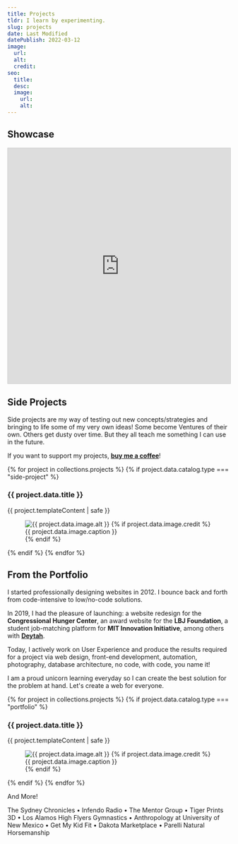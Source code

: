 ```yaml
---
title: Projects
tldr: I learn by experimenting.
slug: projects
date: Last Modified
datePublish: 2022-03-12
image:
  url:
  alt: 
  credit: 
seo:
  title:
  desc:
  image:
    url:
    alt:
---
```


## Showcase

<iframe class="airtable-embed" src="https://airtable.com/embed/shrxjEnqi3tlE3nSU?backgroundColor=pink&viewControls=on" frameborder="0" onmousewheel="" width="100%" height="533" style="background: transparent; border: 1px solid #ccc;"></iframe>

## Side Projects

Side projects are my way of testing out new concepts/strategies and bringing to life some of my very own ideas! Some become Ventures of their own. Others get dusty over time. But they all teach me something I can use in the future.

If you want to support my projects, [**buy me a coffee**](https://www.buymeacoffee.com/m2)!

{% for project in collections.projects %}
{% if project.data.catalog.type === "side-project" %}
<section class="my-2 w-full">
<h3 class="mt-0">{{ project.data.title }}</h3>
{{ project.templateContent | safe }}
<figure class="w-full mt-0 pb-2 media border-b border-solid">
  <img src="{{ project.data.image.url }}" alt="{{ project.data.image.alt }}" class="object-contain mb-3 aspect-w-4 aspect-h-3 max-h-128 mx-auto">
  {% if project.data.image.credit %}
  <figcaption>{{ project.data.image.caption }}</figcaption>
  {% endif %}
</figure>
</section>
{% endif %}
{% endfor %}

## From the Portfolio

I started professionally designing websites in 2012. I bounce back and forth from code-intensive to low/no-code solutions.

In 2019, I had the pleasure of launching: a website redesign for the **Congressional Hunger Center**, an award website for the **LBJ Foundation**, a student job-matching platform for **MIT Innovation Initiative**, among others with **[Deytah](https://deytah.io/)**.

Today, I actively work on User Experience and produce the results required for a project via web design, front-end development, automation, photography, database architecture, no code, with code, you name it!

I am a proud unicorn learning everyday so I can create the best solution for the problem at hand. Let's create a web for everyone.

{% for project in collections.projects %}
{% if project.data.catalog.type === "portfolio" %}
<section class="my-2 w-full">
<h3 class="mt-0">{{ project.data.title }}</h3>
{{ project.templateContent | safe }}
<figure class="w-full mt-0 pb-2 media border-b border-solid">
  <img src="{{ project.data.image.url }}" alt="{{ project.data.image.alt }}" class="object-contain mb-3 aspect-w-4 aspect-h-3 max-h-128 mx-auto">
  {% if project.data.image.credit %}
  <figcaption>{{ project.data.image.caption }}</figcaption>
  {% endif %}
</figure>
</section>
{% endif %}
{% endfor %}

And More!

The Sydney Chronicles • Infendo Radio • The Mentor Group • Tiger Prints 3D • Los Alamos High Flyers Gymnastics • Anthropology at University of New Mexico • Get My Kid Fit • Dakota Marketplace • Parelli Natural Horsemanship
